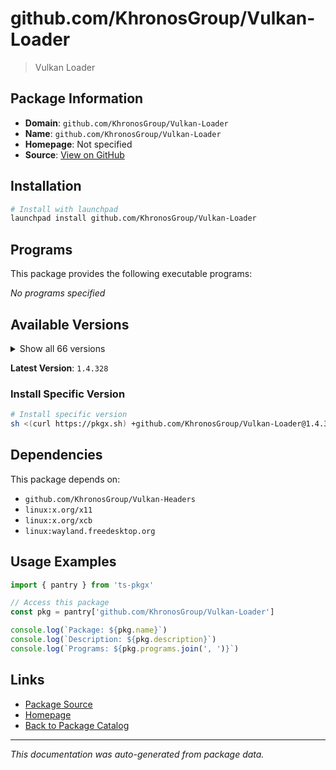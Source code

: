 # github.com/KhronosGroup/Vulkan-Loader

> Vulkan Loader

## Package Information

- **Domain**: `github.com/KhronosGroup/Vulkan-Loader`
- **Name**: `github.com/KhronosGroup/Vulkan-Loader`
- **Homepage**: Not specified
- **Source**: [View on GitHub](https://github.com/pkgxdev/pantry/tree/main/projects/github.com/KhronosGroup/Vulkan-Loader/package.yml)

## Installation

```bash
# Install with launchpad
launchpad install github.com/KhronosGroup/Vulkan-Loader
```

## Programs

This package provides the following executable programs:

*No programs specified*

## Available Versions

<details>
<summary>Show all 66 versions</summary>

- `1.4.328`, `1.4.327`, `1.4.326`, `1.4.325`, `1.4.324`
- `1.4.323`, `1.4.322`, `1.4.321`, `1.4.320`, `1.4.319`
- `1.4.318`, `1.4.317`, `1.4.316`, `1.4.315`, `1.4.314`
- `1.4.313`, `1.4.312`, `1.4.311`, `1.4.310`, `1.4.309`
- `1.4.307`, `1.4.306`, `1.4.305`, `1.4.304`, `1.4.303`
- `1.3.302`, `1.3.301`, `1.3.300`, `1.3.299`, `1.3.298`
- `1.3.297`, `1.3.296`, `1.3.295`, `1.3.294`, `1.3.293`
- `1.3.292`, `1.3.290`, `1.3.289`, `1.3.288`, `1.3.287`
- `1.3.286`, `1.3.285`, `1.3.284`, `1.3.283`, `1.3.282`
- `1.3.281`, `1.3.280`, `1.3.279`, `1.3.278`, `1.3.277`
- `1.3.276`, `1.3.275`, `1.3.274`, `1.3.273`, `1.3.272`
- `1.3.271`, `1.3.270`, `1.3.269`, `1.3.268`, `1.3.267`
- `1.3.266`, `1.3.265`, `1.3.264`, `1.3.263`, `1.3.262`
- `1.3.261`

</details>

**Latest Version**: `1.4.328`

### Install Specific Version

```bash
# Install specific version
sh <(curl https://pkgx.sh) +github.com/KhronosGroup/Vulkan-Loader@1.4.328 -- $SHELL -i
```

## Dependencies

This package depends on:

- `github.com/KhronosGroup/Vulkan-Headers`
- `linux:x.org/x11`
- `linux:x.org/xcb`
- `linux:wayland.freedesktop.org`

## Usage Examples

```typescript
import { pantry } from 'ts-pkgx'

// Access this package
const pkg = pantry['github.com/KhronosGroup/Vulkan-Loader']

console.log(`Package: ${pkg.name}`)
console.log(`Description: ${pkg.description}`)
console.log(`Programs: ${pkg.programs.join(', ')}`)
```

## Links

- [Package Source](https://github.com/pkgxdev/pantry/tree/main/projects/github.com/KhronosGroup/Vulkan-Loader/package.yml)
- [Homepage](#)
- [Back to Package Catalog](../../../package-catalog.md)

---

*This documentation was auto-generated from package data.*
